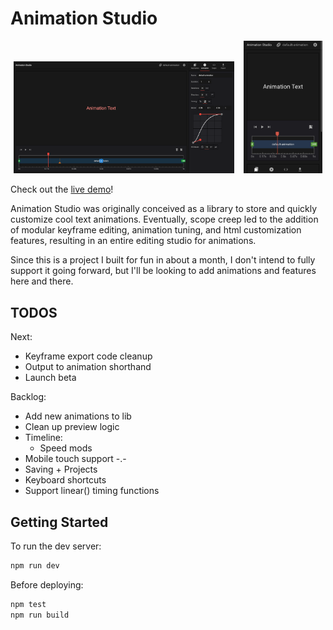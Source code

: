 # Animation Studio

<p style="text-align: center;">
<img alt="demo" src="public/demo-1.png" width="70%" /> &nbsp;&nbsp; <img alt="mobile-demo" src="public/demo-mobile-1.jpg" width="25%">
</p>

Check out the [live demo](https://css-animation-studio.vercel.app/)!

Animation Studio was originally conceived as a library to store and quickly customize cool text animations. Eventually, scope creep led to the addition of modular keyframe editing, animation tuning, and html customization features, resulting in an entire editing studio for animations.

Since this is a project I built for fun in about a month, I don't intend to fully support it going forward, but I'll be looking to add animations and features here and there.

## TODOS

Next:

* Keyframe export code cleanup
* Output to animation shorthand
* Launch beta

Backlog:

* Add new animations to lib
* Clean up preview logic
* Timeline:
  * Speed mods
* Mobile touch support -.-
* Saving + Projects
* Keyboard shortcuts
* Support linear() timing functions

## Getting Started

To run the dev server:

```bash
npm run dev
```

Before deploying:

```bash
npm test
npm run build
```